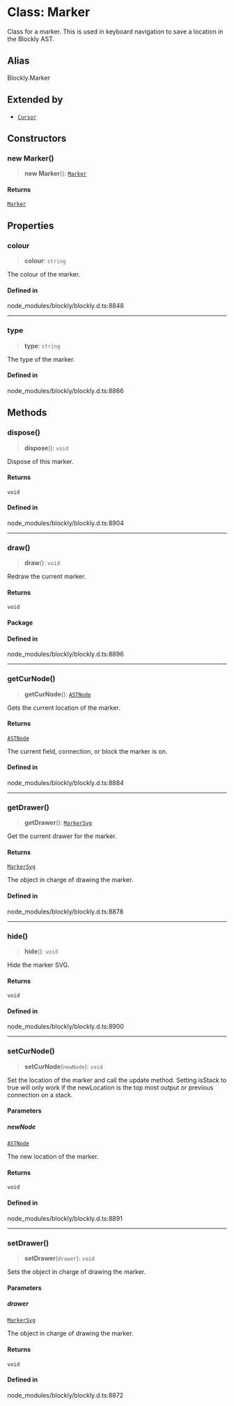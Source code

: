 # Class: Marker

Class for a marker.
This is used in keyboard navigation to save a location in the Blockly AST.

## Alias

Blockly.Marker

## Extended by

- [`Cursor`](Cursor.md)

## Constructors

### new Marker()

> **new Marker**(): [`Marker`](Marker.md)

#### Returns

[`Marker`](Marker.md)

## Properties

### colour

> **colour**: `string`

The colour of the marker.

#### Defined in

node_modules/blockly/blockly.d.ts:8848

---

### type

> **type**: `string`

The type of the marker.

#### Defined in

node_modules/blockly/blockly.d.ts:8866

## Methods

### dispose()

> **dispose**(): `void`

Dispose of this marker.

#### Returns

`void`

#### Defined in

node_modules/blockly/blockly.d.ts:8904

---

### draw()

> **draw**(): `void`

Redraw the current marker.

#### Returns

`void`

#### Package

#### Defined in

node_modules/blockly/blockly.d.ts:8896

---

### getCurNode()

> **getCurNode**(): [`ASTNode`](ASTNode.md)

Gets the current location of the marker.

#### Returns

[`ASTNode`](ASTNode.md)

The current field, connection, or block the marker
is on.

#### Defined in

node_modules/blockly/blockly.d.ts:8884

---

### getDrawer()

> **getDrawer**(): [`MarkerSvg`](../renderers/common/block_rendering/classes/MarkerSvg.md)

Get the current drawer for the marker.

#### Returns

[`MarkerSvg`](../renderers/common/block_rendering/classes/MarkerSvg.md)

The object in charge of drawing
the marker.

#### Defined in

node_modules/blockly/blockly.d.ts:8878

---

### hide()

> **hide**(): `void`

Hide the marker SVG.

#### Returns

`void`

#### Defined in

node_modules/blockly/blockly.d.ts:8900

---

### setCurNode()

> **setCurNode**(`newNode`): `void`

Set the location of the marker and call the update method.
Setting isStack to true will only work if the newLocation is the top most
output or previous connection on a stack.

#### Parameters

##### newNode

[`ASTNode`](ASTNode.md)

The new location of the marker.

#### Returns

`void`

#### Defined in

node_modules/blockly/blockly.d.ts:8891

---

### setDrawer()

> **setDrawer**(`drawer`): `void`

Sets the object in charge of drawing the marker.

#### Parameters

##### drawer

[`MarkerSvg`](../renderers/common/block_rendering/classes/MarkerSvg.md)

The object in charge of
drawing the marker.

#### Returns

`void`

#### Defined in

node_modules/blockly/blockly.d.ts:8872

